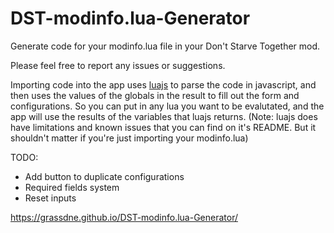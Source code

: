 # DST-modinfo.lua-Generator
Generate code for your modinfo.lua file in your Don't Starve Together mod.

Please feel free to report any issues or suggestions.

Importing code into the app uses [luajs](https://github.com/mherkender/lua.js/) to parse the code in javascript, and then uses the values of the globals in the result to fill out the form and configurations. So you can put in any lua you want to be evalutated, and the app will use the results of the variables that luajs returns. (Note: luajs does have limitations and known issues that you can find on it's README. But it shouldn't matter if you're just importing your modinfo.lua)

TODO:
  - Add button to duplicate configurations
  - Required fields system
  - Reset inputs

https://grassdne.github.io/DST-modinfo.lua-Generator/
